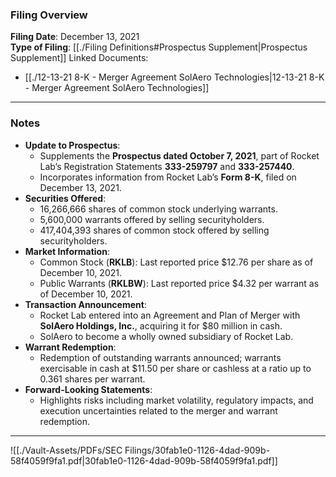 ### Filing Overview

**Filing Date**: December 13, 2021  
**Type of Filing**: [[./Filing Definitions#Prospectus Supplement|Prospectus Supplement]]
Linked Documents: 
- [[./12-13-21 8-K - Merger Agreement SolAero Technologies|12-13-21 8-K - Merger Agreement SolAero Technologies]]

---
### Notes

- **Update to Prospectus**:
    - Supplements the **Prospectus dated October 7, 2021**, part of Rocket Lab’s Registration Statements **333-259797** and **333-257440**.
    - Incorporates information from Rocket Lab’s **Form 8-K**, filed on December 13, 2021.
- **Securities Offered**:
    - 16,266,666 shares of common stock underlying warrants.
    - 5,600,000 warrants offered by selling securityholders.
    - 417,404,393 shares of common stock offered by selling securityholders.
- **Market Information**:
    - Common Stock (**RKLB**): Last reported price $12.76 per share as of December 10, 2021.
    - Public Warrants (**RKLBW**): Last reported price $4.32 per warrant as of December 10, 2021.
- **Transaction Announcement**:
    - Rocket Lab entered into an Agreement and Plan of Merger with **SolAero Holdings, Inc.**, acquiring it for $80 million in cash.
    - SolAero to become a wholly owned subsidiary of Rocket Lab.
- **Warrant Redemption**:
    - Redemption of outstanding warrants announced; warrants exercisable in cash at $11.50 per share or cashless at a ratio up to 0.361 shares per warrant.
- **Forward-Looking Statements**:
    - Highlights risks including market volatility, regulatory impacts, and execution uncertainties related to the merger and warrant redemption.

---

![[./Vault-Assets/PDFs/SEC Filings/30fab1e0-1126-4dad-909b-58f4059f9fa1.pdf|30fab1e0-1126-4dad-909b-58f4059f9fa1.pdf]]
